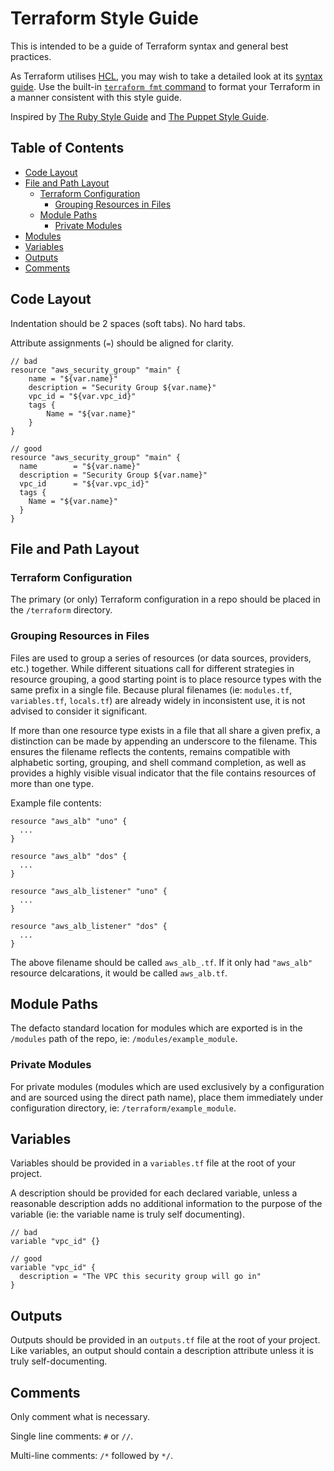 # Terraform Style Guide
This is intended to be a guide of Terraform syntax and general best practices. 
 
As Terraform utilises [HCL](https://github.com/hashicorp/hcl), you may wish to take a detailed look at its
[syntax guide](https://github.com/hashicorp/hcl/blob/master/README.md#syntax). Use the built-in 
[`terraform fmt` command](https://www.terraform.io/docs/commands/fmt.html) to format your Terraform 
in a manner consistent with this style guide.

Inspired by [The Ruby Style Guide](https://github.com/bbatsov/ruby-style-guide) and
[The Puppet Style Guide](https://docs.puppetlabs.com/guides/style_guide.html).

## Table of Contents
* [Code Layout](#code-layout)
* [File and Path Layout](#file-and-path-layout)
  * [Terraform Configuration](#terraform-configuration)
    * [Grouping Resources in Files](#grouping-resources-in-files)
  * [Module Paths](#module-paths)
    * [Private Modules](#private-modules)
* [Modules](#modules)
* [Variables](#variables)
* [Outputs](#outputs)
* [Comments](#comments)

## Code Layout
Indentation should be 2 spaces (soft tabs). No hard tabs.

Attribute assignments (`=`) should be aligned for clarity.

```hcl
// bad
resource "aws_security_group" "main" {
    name = "${var.name}"
    description = "Security Group ${var.name}"
    vpc_id = "${var.vpc_id}"
    tags {
        Name = "${var.name}"
    }
}

// good
resource "aws_security_group" "main" {
  name        = "${var.name}"
  description = "Security Group ${var.name}"
  vpc_id      = "${var.vpc_id}"
  tags {
    Name = "${var.name}"
  }
}
```

## File and Path Layout
### Terraform Configuration
The primary (or only) Terraform configuration in a repo should be placed in the `/terraform` directory.

### Grouping Resources in Files
Files are used to group a series of resources (or data sources, providers, etc.) together. While different situations
call for different strategies in resource grouping, a good starting point is to place resource types with the same
prefix in a single file.  Because plural filenames (ie: `modules.tf`, `variables.tf`, `locals.tf`) are already widely
in inconsistent use, it is not advised to consider it significant.

If more than one resource type exists in a file that all share a given prefix, a distinction can be made by appending
an underscore to the filename. This ensures the filename reflects the contents, remains compatible with alphabetic
sorting, grouping, and shell command completion, as well as provides a highly visible visual indicator that the
file contains resources of more than one type.

Example file contents:
```hcl
resource "aws_alb" "uno" {
  ...
}

resource "aws_alb" "dos" {
  ...
}

resource "aws_alb_listener" "uno" {
  ...
}

resource "aws_alb_listener" "dos" {
  ...
}
```
The above filename should be called `aws_alb_.tf`.  If it only had `"aws_alb"` resource delcarations, it would be
called `aws_alb.tf`.

## Module Paths
The defacto standard location for modules which are exported is in the `/modules` path of the repo, ie: 
`/modules/example_module`.

### Private Modules
For private modules (modules which are used exclusively by a configuration and are sourced using the direct path
name), place them immediately under configuration directory, ie: `/terraform/example_module`.

## Variables
Variables should be provided in a `variables.tf` file at the root of your project.

A description should be provided for each declared variable, unless a reasonable description adds no additional
information to the purpose of the variable (ie: the variable name is truly self documenting).

```hcl
// bad
variable "vpc_id" {}

// good
variable "vpc_id" {
  description = "The VPC this security group will go in"
}
```

## Outputs
Outputs should be provided in an `outputs.tf` file at the root of your project. Like variables, an output should
contain a description attribute unless it is truly self-documenting.

## Comments
Only comment what is necessary.

Single line comments: `#` or `//`.

Multi-line comments: `/*` followed by `*/`.
